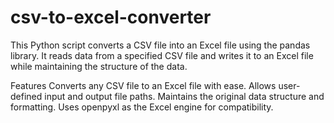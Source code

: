 # csv-to-excel-converter

This Python script converts a CSV file into an Excel file using the pandas library. It reads data from a specified CSV file and writes it to an Excel file while maintaining the structure of the data.

Features
Converts any CSV file to an Excel file with ease.
Allows user-defined input and output file paths.
Maintains the original data structure and formatting.
Uses openpyxl as the Excel engine for compatibility.





